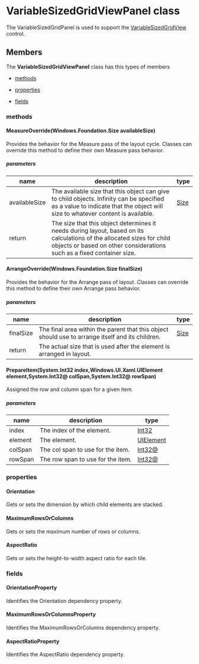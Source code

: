 
# VariableSizedGridViewPanel class

The VariableSizedGridPanel is used to support the [VariableSizedGridView](Microsoft_Toolkit_Uwp_UI_Controls_VariableSizedGridView.md) control.

## Members

The **VariableSizedGridViewPanel** class has this types of members

* [methods](#methods)

* [properties](#properties)

* [fields](#fields)

### methods

#### MeasureOverride(Windows.Foundation.Size availableSize)

Provides the behavior for the Measure pass of the layout cycle. Classes can override this method to define their own Measure pass behavior.

##### parameters



| name | description | type || --- | --- | --- || availableSize | The available size that this object can give to child objects. Infinity can be specified as a value to indicate that the object will size to whatever content is available. | [Size](https://msdn.microsoft.com/library/windows/apps/Windows.Foundation.Size) || return |The size that this object determines it needs during layout, based on its calculations of the allocated sizes for child objects or based on other considerations such as a fixed container size. |
#### ArrangeOverride(Windows.Foundation.Size finalSize)

Provides the behavior for the Arrange pass of layout. Classes can override this method to define their own Arrange pass behavior.

##### parameters



| name | description | type || --- | --- | --- || finalSize | The final area within the parent that this object should use to arrange itself and its children. | [Size](https://msdn.microsoft.com/library/windows/apps/Windows.Foundation.Size) || return |The actual size that is used after the element is arranged in layout. |
#### PrepareItem(System.Int32 index,Windows.UI.Xaml.UIElement element,System.Int32@ colSpan,System.Int32@ rowSpan)

Assigned the row and column span for a given item.

##### parameters



| name | description | type || --- | --- | --- || index | The index of the element. | [Int32](https://msdn.microsoft.com/library/windows/apps/System.Int32) || element | The element. | [UIElement](https://msdn.microsoft.com/library/windows/apps/Windows.UI.Xaml.UIElement) || colSpan | The col span to use for the item. | [Int32@](https://msdn.microsoft.com/library/windows/apps/System.Int32@) || rowSpan | The row span to use for the item. | [Int32@](https://msdn.microsoft.com/library/windows/apps/System.Int32@) |
### properties

#### Orientation

Gets or sets the dimension by which child elements are stacked.

#### MaximumRowsOrColumns

Gets or sets the maximum number of rows or columns.

#### AspectRatio

Gets or sets the height-to-width aspect ratio for each tile.

### fields

#### OrientationProperty

Identifies the Orientation dependency property.

#### MaximumRowsOrColumnsProperty

Identifies the MaximumRowsOrColumns dependency property.

#### AspectRatioProperty

Identifies the AspectRatio dependency property.
